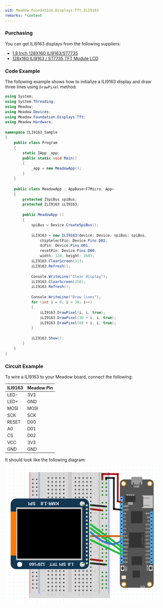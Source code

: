 ```yaml
---
uid: Meadow.Foundation.Displays.Tft.ILI9163
remarks: *content
---
```


### Purchasing

You can get ILI9163 displays from the following suppliers:

* [1.8 Inch 128X160 ILI9163/ST7735](https://www.ebay.com/itm/1-8-Inch-128X160-ILI9163-ST7735-TFT-LCD-Module-With-PCB-Baseboard-SPI-Serial-Por/123860977338?hash=item1cd6b086ba:g:jWAAAOSwvdxdQ~qo)
* [128x160 ILI9163 / ST7735 TFT Module LCD](https://www.amazon.fr/ILS-Pouces-128x160-ILI9163-Plinthe/dp/B07M7DWWD5)

### Code Example

The following example shows how to initialize a ILI9163 display and draw three lines using `DrawPixel` method:

```csharp
using System;
using System.Threading;
using Meadow;
using Meadow.Devices;
using Meadow.Foundation.Displays.Tft;
using Meadow.Hardware;

namespace ILI9163_Sample
{
    public class Program
    {
        static IApp _app; 
        public static void Main()
        {
            _app = new MeadowApp();
        }
    }
    
    public class MeadowApp : AppBase<F7Micro, App>
    {
        protected ISpiBus spiBus;
        protected ILI9163 iLI9163;

        public MeadowApp ()
        {
            spiBus = Device.CreateSpiBus();

            iLI9163 = new ILI9163(device: Device, spiBus: spiBus,
                chipSelectPin: Device.Pins.D02,
                dcPin: Device.Pins.D01,
                resetPin: Device.Pins.D00,
                width: 128, height: 160);
            iLI9163.ClearScreen(31);
            iLI9163.Refresh();

            Console.WriteLine("Clear display");
            iLI9163.ClearScreen(250);
            iLI9163.Refresh();

            Console.WriteLine("Draw lines");
            for (int i = 0; i < 30; i++)
            {
                iLI9163.DrawPixel(i, i, true);
                iLI9163.DrawPixel(30 + i, i, true);
                iLI9163.DrawPixel(60 + i, i, true);
            }

            iLI9163.Show(); 
        }
    }
}
```

### Circuit Example

 To wire a ILI9163 to your Meadow board, connect the following:

| ILI9163 | Meadow Pin |
|---------|------------|
| LED-    | 3V3        |
| LED+    | GND        |
| MOSI    | MOSI       |
| SCK     | SCK        |
| RESET   | D00        |
| A0      | D01        |
| CS      | D02        |
| VCC     | 3V3        |
| GND     | GND        |

It should look like the following diagram:

![](../../API_Assets/Meadow.Foundation.Displays.Tft.ILI9163/ILI9163_Frizzing.png)